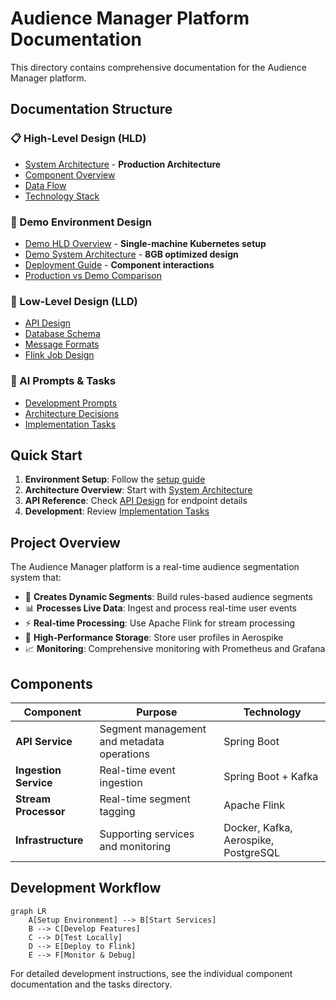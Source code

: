 # Audience Manager Platform Documentation

This directory contains comprehensive documentation for the Audience Manager platform.

## Documentation Structure

### 📋 High-Level Design (HLD)
- [System Architecture](hld/system-architecture.md) - **Production Architecture**
- [Component Overview](hld/component-overview.md)
- [Data Flow](hld/data-flow.md)
- [Technology Stack](hld/technology-stack.md)

### 🎯 Demo Environment Design
- [Demo HLD Overview](demohld/README.md) - **Single-machine Kubernetes setup**
- [Demo System Architecture](demohld/demo-system-architecture.md) - **8GB optimized design**
- [Deployment Guide](demohld/deployment-guide.md) - **Component interactions**
- [Production vs Demo Comparison](demohld/production-vs-demo-comparison.md)

### 🔧 Low-Level Design (LLD)
- [API Design](lld/api-design.md)
- [Database Schema](lld/database-schema.md)
- [Message Formats](lld/message-formats.md)
- [Flink Job Design](lld/flink-job-design.md)

### 🤖 AI Prompts & Tasks
- [Development Prompts](ai-prompts/development-prompts.md)
- [Architecture Decisions](ai-prompts/architecture-decisions.md)
- [Implementation Tasks](tasks/implementation-tasks.md)

## Quick Start

1. **Environment Setup**: Follow the [setup guide](../audience-manager-infrastructure/scripts/setup-environment.sh)
2. **Architecture Overview**: Start with [System Architecture](hld/system-architecture.md)
3. **API Reference**: Check [API Design](lld/api-design.md) for endpoint details
4. **Development**: Review [Implementation Tasks](tasks/implementation-tasks.md)

## Project Overview

The Audience Manager platform is a real-time audience segmentation system that:

- 🎯 **Creates Dynamic Segments**: Build rules-based audience segments
- 📊 **Processes Live Data**: Ingest and process real-time user events
- ⚡ **Real-time Processing**: Use Apache Flink for stream processing
- 🏪 **High-Performance Storage**: Store user profiles in Aerospike
- 📈 **Monitoring**: Comprehensive monitoring with Prometheus and Grafana

## Components

| Component | Purpose | Technology |
|-----------|---------|------------|
| **API Service** | Segment management and metadata operations | Spring Boot |
| **Ingestion Service** | Real-time event ingestion | Spring Boot + Kafka |
| **Stream Processor** | Real-time segment tagging | Apache Flink |
| **Infrastructure** | Supporting services and monitoring | Docker, Kafka, Aerospike, PostgreSQL |

## Development Workflow

```mermaid
graph LR
    A[Setup Environment] --> B[Start Services]
    B --> C[Develop Features]
    C --> D[Test Locally]
    D --> E[Deploy to Flink]
    E --> F[Monitor & Debug]
```

For detailed development instructions, see the individual component documentation and the tasks directory.